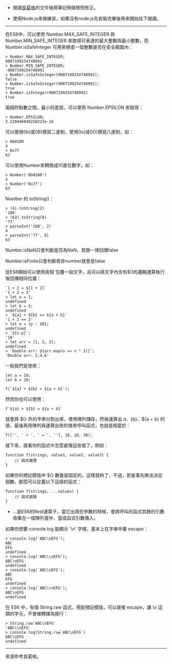 - 閱讀[良葛格](https://openhome.cc/Gossip/ECMAScript/NumberString.html)的文件後將筆記稍做簡短修正。

- 使用Node.js來做練習，如果沒有node.js先安裝完畢後再來開始往下閱讀。

***

在ES6中，可以使用 Number.MAX_SAFE_INTEGER 與 Number.MIN_SAFE_INTEGER 來取得可表達的最大整數與最小整數，而 Number.isSafeInteger 可用來檢查一個整數是否在安全範圍內：

```
> Number.MAX_SAFE_INTEGER;
9007199254740991
> Number.MIN_SAFE_INTEGER;
-9007199254740991
> Number.isSafeInteger(9007199254740992);
false
> Number.isSafeInteger(9007199254740991);
true
> Number.isInteger(9007199254740992)
true
```

兩個符點數之間，最小的差距，可以使用 Number.EPSILON 來取得：

```
> Number.EPSILON;
2.220446049250313e-16
```

可以使用0b(或0B)撰寫二進制，使用0o(或0O)撰寫八進制，如：

```
> 0b0100
4
> 0o77
63
```

可以使用Number來轉換成10進位數字，如：

```
> Number('0b0100')
4
> Number('0o77')
63
```

Number 的 toString()：

```
> (4).toString(2)
'100'
> (63).toString(8)
'77'
> parseInt('100', 2)
4
> parseInt('77', 8)
63
```

Number.isNaN只會判斷是否為NaN，其餘一律回傳false

Number.isFinite只會判斷若非number就會是false

從ES6開始可以使用兩個\`包覆一段文字，且可以將文字內含有$()的邏輯運算執行後回傳相同位置：

```
`1 + 2 = ${1 + 2}`
'1 + 2 = 3'
> let a = 1;
undefined
> let b = 2;
undefined
> `${a} + ${b} == ${a + b}`
'1 + 2 == 3'
> let o = {p : 10};
undefined
> `${o.p}`;
'10'
> let arr = [1, 2, 3];
undefined
> `Double arr: ${arr.map(n => n * 2)}`;
'Double arr: 2,4,6'
```

一般我們是使用：

```
let a = 10;
let b = 20;

f(`${a} + ${b} = ${a + b}`);
```

然而你也可以使用：

```
f`${a} + ${b} = ${a + b}`
```

就會將 ${} 外的字串分割出來，使用陣列儲存，然後運算出 ${a}、${b}、${a + b} 的值，最後再用陣列與運算出來的值來呼叫函式，也就是相當於：

```
f(['', ' + ', ' = ', ''], 10, 20, 30);
```

接下來，就看你的函式中怎麼處理這些值了，例如：

```
function f(strings, value1, value2, value3) {
    // 函式處理
}
```

如果你的標記模版中 ${} 數量是固定的，這樣就夠了，不過，若是事先無法決定個數，那麼可以定義以下這樣的函式：

```
function f(strings, ...values) {
    // 函式處理
}
```

- ...是ES6的Rest運算子，當它出現在參數的時候，會將呼叫的函式其餘的引數收集在一個陣列當中，當成函式引數傳入。

如果你想要 console.log 能顯示 '\n' 字樣，基本上在字串中要 escape：

```
> console.log('ABC\nEFG');
ABC
EFG
undefined
> console.log('ABC\\nEFG');
ABC\nEFG
undefined
> console.log(`ABC\nEFG`);
ABC
EFG
undefined
> console.log(`ABC\\nEFG`);
ABC\nEFG
undefined
```

在 ES6 中，有個 String.raw 函式，搭配標記模版，可以直接 escape，讓 \n 這類的字元，不會被轉譯為換行：

```
> String.raw`ABC\nEFG`
'ABC\\nEFG'
> console.log(String.raw`ABC\nEFG`)
ABC\nEFG
undefined
```

***

來源參考良葛格。

